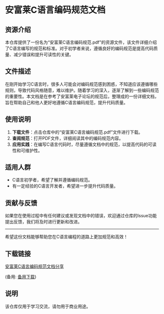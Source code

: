 # 安富莱C语言编码规范文档

## 资源介绍

本仓库提供了一份名为“安富莱C语言编码规范.pdf”的资源文件，该文件详细介绍了C语言编写的规范和标准。对于初学者来说，遵循良好的编码规范是提高代码质量、减少错误和提升可读性的关键。

## 文件描述

在刚开始学习C语言时，很多人可能会对编码规范感到困惑，不知道应该遵循哪些规则，导致代码风格随意，难以维护。随着学习的深入，逐渐了解到一些编码规范的重要性。本文档是在参考了安富莱电子论坛的规范后，整理成的一份详细文档，旨在帮助自己和他人更好地遵循C语言编码规范，提升代码质量。

## 使用说明

1. **下载文件**：点击仓库中的“安富莱C语言编码规范.pdf”文件进行下载。
2. **查阅规范**：打开PDF文件，详细阅读其中的编码规范内容。
3. **应用实践**：在编写C语言代码时，尽量遵循文档中的规范，以提高代码的可读性和可维护性。

## 适用人群

- C语言初学者，希望了解并遵循编码规范。
- 有一定经验的C语言开发者，希望进一步提升代码质量。

## 贡献与反馈

如果您在使用过程中有任何建议或发现文档中的错误，欢迎通过仓库的Issue功能提出反馈，我们将及时进行更新和改进。

---

希望这份文档能够帮助您在C语言编程的道路上更加规范和高效！

## 下载链接
[安富莱C语言编码规范文档分享](https://pan.quark.cn/s/e6c726a9ccde) 

(备用: [备用下载](https://pan.baidu.com/s/1VqSgzvm2y97YY9Ov1QLr8g?pwd=1234))

## 说明

该仓库仅用于学习交流，请勿用于商业用途。

